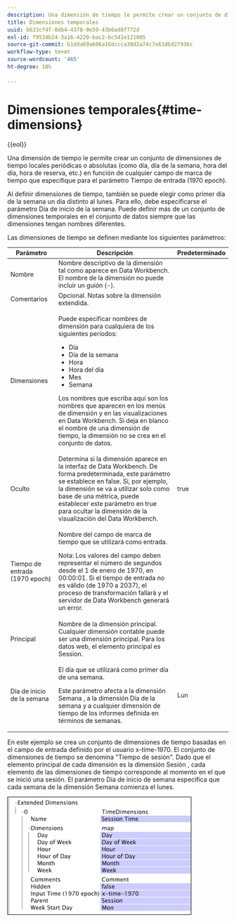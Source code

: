 ```yaml
---
description: Una dimensión de tiempo le permite crear un conjunto de dimensiones de tiempo locales periódicas o absolutas (como día, día de la semana, hora del día, hora de reserva, etc.) en función de cualquier campo de marca de tiempo que especifique para el parámetro Tiempo de entrada (1970 epoch).
title: Dimensiones temporales
uuid: b633cf4f-0db4-4378-9e59-43b6ad8f772d
exl-id: f9534b24-3a16-4220-bac2-bc541e121005
source-git-commit: b1dda69a606a16dccca30d2a74c7e63dbd27936c
workflow-type: tm+mt
source-wordcount: '465'
ht-degree: 10%

---
```


# Dimensiones temporales{#time-dimensions}

{{eol}}

Una dimensión de tiempo le permite crear un conjunto de dimensiones de tiempo locales periódicas o absolutas (como día, día de la semana, hora del día, hora de reserva, etc.) en función de cualquier campo de marca de tiempo que especifique para el parámetro Tiempo de entrada (1970 epoch).

Al definir dimensiones de tiempo, también se puede elegir como primer día de la semana un día distinto al lunes. Para ello, debe especificarse el parámetro Día de inicio de la semana. Puede definir más de un conjunto de dimensiones temporales en el conjunto de datos siempre que las dimensiones tengan nombres diferentes.

Las dimensiones de tiempo se definen mediante los siguientes parámetros:

<table id="table_9734F6CD7ABA4661A2F9A5FB948A7282"> 
 <thead> 
  <tr> 
   <th colname="col1" class="entry"> Parámetro </th> 
   <th colname="col2" class="entry"> Descripción </th> 
   <th colname="col3" class="entry"> Predeterminado </th> 
  </tr> 
 </thead>
 <tbody> 
  <tr> 
   <td colname="col1"> Nombre </td> 
   <td colname="col2"> Nombre descriptivo de la dimensión tal como aparece en Data Workbench. El nombre de la dimensión no puede incluir un guión (-). </td> 
   <td colname="col3"> </td> 
  </tr> 
  <tr> 
   <td colname="col1"> Comentarios </td> 
   <td colname="col2"> Opcional. Notas sobre la dimensión extendida. </td> 
   <td colname="col3"> </td> 
  </tr> 
  <tr> 
   <td colname="col1"> Dimensiones </td> 
   <td colname="col2"> <p>Puede especificar nombres de dimensión para cualquiera de los siguientes períodos: </p> <p> 
     <ul id="ul_EB0837DD66BE4004A615A6029EEF4CD5"> 
      <li id="li_2E46E6DB004E443C8CC831DCEE743D60"> Día </li> 
      <li id="li_F59A27779EBE4E2A84E0972EE8BCDFA7"> Día de la semana </li> 
      <li id="li_7D74CD547ED1449091EF7B2E0E8C46DE"> Hora </li> 
      <li id="li_706AF9D385CB44C098DEBACA3BA2CD4B"> Hora del día </li> 
      <li id="li_76FBF69B25954885A0192D308A155E41"> Mes </li> 
      <li id="li_3C16955BE5C54291A25E25CD31259661"> Semana </li> 
     </ul> </p> <p> Los nombres que escriba aquí son los nombres que aparecen en los menús de dimensión y en las visualizaciones en Data Workbench. Si deja en blanco el nombre de una dimensión de tiempo, la dimensión no se crea en el conjunto de datos. </p> </td> 
   <td colname="col3"> </td> 
  </tr> 
  <tr> 
   <td colname="col1"> Oculto </td> 
   <td colname="col2"> Determina si la dimensión aparece en la interfaz de Data Workbench. De forma predeterminada, este parámetro se establece en false. Si, por ejemplo, la dimensión se va a utilizar solo como base de una métrica, puede establecer este parámetro en true para ocultar la dimensión de la visualización del Data Workbench. </td> 
   <td colname="col3"> true </td> 
  </tr> 
  <tr> 
   <td colname="col1"> Tiempo de entrada (1970 epoch) </td> 
   <td colname="col2"> <p>Nombre del campo de marca de tiempo que se utilizará como entrada. </p> <p> <p>Nota: Los valores del campo deben representar el número de segundos desde el 1 de enero de 1970, en 00:00:01. Si el tiempo de entrada no es válido (de 1970 a 2037), el proceso de transformación fallará y el servidor de Data Workbench generará un error. </p> </p> </td> 
   <td colname="col3"> </td> 
  </tr> 
  <tr> 
   <td colname="col1"> Principal </td> 
   <td colname="col2"> Nombre de la dimensión principal. Cualquier dimensión contable puede ser una dimensión principal. Para los datos web, el elemento principal es Session. </td> 
   <td colname="col3"> </td> 
  </tr> 
  <tr> 
   <td colname="col1"> Día de inicio de la semana </td> 
   <td colname="col2"> <p>El día que se utilizará como primer día de una semana. </p> <p> Este parámetro afecta a la dimensión Semana , a la dimensión Día de la semana y a cualquier dimensión de tiempo de los informes definida en términos de semanas. </p> </td> 
   <td colname="col3"> Lun </td> 
  </tr> 
 </tbody> 
</table>

En este ejemplo se crea un conjunto de dimensiones de tiempo basadas en el campo de entrada definido por el usuario x-time-1970. El conjunto de dimensiones de tiempo se denomina &quot;Tiempo de sesión&quot;. Dado que el elemento principal de cada dimensión es la dimensión Sesión , cada elemento de las dimensiones de tiempo corresponde al momento en el que se inició una sesión. El parámetro Día de inicio de semana especifica que cada semana de la dimensión Semana comienza el lunes.

![](assets/cfg_Transformation_Dim_TimeDim.png)
